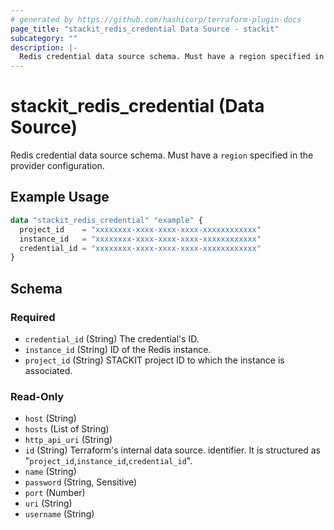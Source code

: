 ```yaml
---
# generated by https://github.com/hashicorp/terraform-plugin-docs
page_title: "stackit_redis_credential Data Source - stackit"
subcategory: ""
description: |-
  Redis credential data source schema. Must have a region specified in the provider configuration.
---
```


# stackit_redis_credential (Data Source)

Redis credential data source schema. Must have a `region` specified in the provider configuration.

## Example Usage

```terraform
data "stackit_redis_credential" "example" {
  project_id    = "xxxxxxxx-xxxx-xxxx-xxxx-xxxxxxxxxxxx"
  instance_id   = "xxxxxxxx-xxxx-xxxx-xxxx-xxxxxxxxxxxx"
  credential_id = "xxxxxxxx-xxxx-xxxx-xxxx-xxxxxxxxxxxx"
}
```

<!-- schema generated by tfplugindocs -->
## Schema

### Required

- `credential_id` (String) The credential's ID.
- `instance_id` (String) ID of the Redis instance.
- `project_id` (String) STACKIT project ID to which the instance is associated.

### Read-Only

- `host` (String)
- `hosts` (List of String)
- `http_api_uri` (String)
- `id` (String) Terraform's internal data source. identifier. It is structured as "`project_id`,`instance_id`,`credential_id`".
- `name` (String)
- `password` (String, Sensitive)
- `port` (Number)
- `uri` (String)
- `username` (String)
